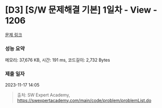 # [D3] [S/W 문제해결 기본] 1일차 - View - 1206 

[문제 링크](https://swexpertacademy.com/main/code/problem/problemDetail.do?contestProbId=AV134DPqAA8CFAYh) 

### 성능 요약

메모리: 37,676 KB, 시간: 191 ms, 코드길이: 2,732 Bytes

### 제출 일자

2023-11-17 14:05



> 출처: SW Expert Academy, https://swexpertacademy.com/main/code/problem/problemList.do